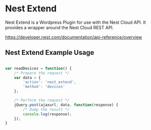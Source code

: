 # Nest Extend
Nest Extend is a Wordpress Plugin for use with the Nest Cloud API. It provides a wrapper around the Nest Cloud REST API.

https://developer.nest.com/documentation/api-reference/overview

Nest Extend Example Usage
----------------------------

```  js

var readDevices = function() {
	/* Prepare the request */
	var data = {
		'action': 'nest_extend',
		'method': 'devices'
	};

	/* Perform the request */
	jQuery.post(ajaxurl, data, function(response) {
		/* Dump the result */
		console.log(response);
	});
}
```
